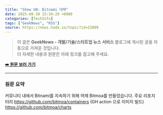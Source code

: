 ```yaml
---
title: "Show GN: Bitnami 대체"
date: 2025-08-30 15:34:29 +0900
categories: [TechInfo]
tags: ["GeekNews", "RSS"]
source: https://news.hada.io/topic?id=22809
---
```

> 이 글은 **GeekNews - 개발/기술/스타트업 뉴스 서비스** 블로그에 게시된 글을 자동으로 가져온 것입니다. <br>
> 더 자세한 내용과 원문은 아래 링크를 참고해 주세요.

[**➡️ 원문 보러 가기**](https://news.hada.io/topic?id=22809)

---

### 원문 요약
커뮤니티 내에서 Bitnami를 지속하기 위해 어제 Bitmoa를 만들었습니다. 주요 리포지터리 https://github.com/bitmoa/containers (GH action 으로 이미지 빌드) https://github.com/bitmoa/charts
